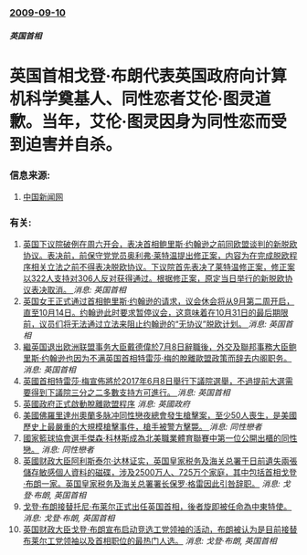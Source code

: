 ### [2009-09-10](/news/2009/09/10/index.md)

##### 英国首相
# 英国首相戈登·布朗代表英国政府向计算机科学奠基人、同性恋者艾伦·图灵道歉。当年，艾伦·图灵因身为同性恋而受到迫害并自杀。




### 信息来源:

1. [中国新闻网](http://www.chinanews.com.cn/it/it-itxw/news/2009/09-12/1863050.shtml)

### 有关:

1. [ 英国下议院破例在周六开会，表决首相鲍里斯·约翰逊之前同欧盟谈判的新脱欧协议。表决前，前保守党党员奥利弗·莱特温提出修正案，内容为在完成脱欧程序相关立法之前不得表决脱欧协议。下议院首先表决了莱特温修正案，修正案以322人支持对306人反对获得通过。根据修正案，原定当日举行的新脱欧协议表决取消。 ](/zh/news/2019/10/19/英国下议院破例在周六开会-表决首相鲍里斯-约翰逊之前同欧盟谈判的新脱欧协议-表决前-前保守党党员奥利弗-莱特温提出修正.md) _消息: 英国首相_
2. [ 英国女王正式通过首相鲍里斯·约翰逊的请求，议会休会将从9月第二周开启，直至10月14日。约翰逊此时要求暂停议会，这意味着在10月31日的最后期限前，议员们将无法通过立法来阻止约翰逊的“无协议”脱欧计划。 ](/zh/news/2019/08/28/英国女王正式通过首相鲍里斯-约翰逊的请求-议会休会将从9月第二周开启-直至10月14日-约翰逊此时要求暂停议会-这意味.md) _消息: 英国首相_
3. [繼英国退出欧洲联盟事务大臣戴德偉於7月8日辭職後，外交及聯邦事務大臣鲍里斯·约翰逊也因为不满英国首相特雷莎·梅的脫離歐盟政策而辞去内阁职务。 ](/zh/news/2018/07/9/繼英国退出欧洲联盟事务大臣戴德偉於7月8日辭職後-外交及聯邦事務大臣鲍里斯-约翰逊也因为不满英国首相特雷莎-梅的脫離歐盟.md) _消息: 英国首相_
4. [英國首相特雷莎·梅宣佈將於2017年6月8日舉行下議院選舉，不過提前大選需要得到下議院三分之二多數支持方可進行。 ](/zh/news/2017/04/18/英國首相特雷莎-梅宣佈將於2017年6月8日舉行下議院選舉-不過提前大選需要得到下議院三分之二多數支持方可進行.md) _消息: 英国首相_
5. [ 英國政府正式啟動脫離歐盟程序](/zh/news/2017/03/29/英國政府正式啟動脫離歐盟程序.md) _消息: 英國政府_
6. [美國佛羅里達州奧蘭多脉冲同性戀夜總會發生槍擊案，至少50人喪生，是美國歷史上最嚴重的大規模槍擊事件，槍手被警方擊斃。 ](/zh/news/2016/06/12/美國佛羅里達州奧蘭多脉冲同性戀夜總會發生槍擊案-至少50人喪生-是美國歷史上最嚴重的大規模槍擊事件-槍手被警方擊斃.md) _消息: 同性戀者_
7. [ 國家籃球協會選手傑森·科林斯成為北美職業體育聯賽中第一位公開出櫃的同性戀。](/zh/news/2013/04/29/國家籃球協會選手傑森-科林斯成為北美職業體育聯賽中第一位公開出櫃的同性戀.md) _消息: 同性戀者_
8. [英國财政大臣阿利斯泰尔·达林证实，英国皇家税务及海关总署于日前遺失兩張儲存敏感個人資料的磁碟，涉及2500万人、725万个家庭，其中包括首相戈登·布朗一家。英国皇家税务及海关总署署长保罗·格雷因此引咎辞职。](/zh/news/2007/11/20/英國财政大臣阿利斯泰尔-达林证实-英国皇家税务及海关总署于日前遺失兩張儲存敏感個人資料的磁碟-涉及2500万人-725万.md) _消息: 戈登·布朗, 英国首相_
9. [戈登·布朗接替托尼·布莱尔正式出任英国首相，後者旋即被任命為中東特使。](/zh/news/2007/06/27/戈登-布朗接替托尼-布莱尔正式出任英国首相-後者旋即被任命為中東特使.md) _消息: 戈登·布朗, 英国首相_
10. [英国财政大臣戈登·布朗宣布启动竞选工党领袖的活动，布朗被认为是目前接替布莱尔工党领袖以及首相职位的最热门人选。](/zh/news/2007/05/11/英国财政大臣戈登-布朗宣布启动竞选工党领袖的活动-布朗被认为是目前接替布莱尔工党领袖以及首相职位的最热门人选.md) _消息: 戈登·布朗, 英国首相_

